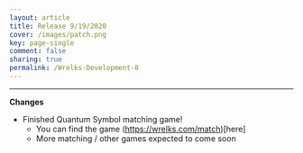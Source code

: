 ```yaml
---
layout: article
title: Release 9/19/2020
cover: /images/patch.png
key: page-single
comment: false
sharing: true
permalink: /Wrelks-Development-8
---
```

   
---
   
**Changes**

- Finished Quantum Symbol matching game!
    - You can find the game (https://wrelks.com/match)[here]
    - More matching / other games expected to come soon


